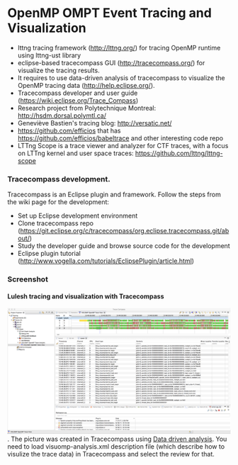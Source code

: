 # OpenMP OMPT Event Tracing and Visualization

 * lttng tracing framework (http://lttng.org/) for tracing OpenMP runtime using lttng-ust library
 * eclipse-based tracecompass GUI (http://tracecompass.org/) for visualize the tracing results. 
 * It requires to use data-driven analysis of tracecompass to visualize the OpenMP tracing data (http://help.eclipse.org/).
 * Tracecompass developer and user guide (https://wiki.eclipse.org/Trace_Compass)
 * Research project from Polytechnique Montreal: http://hsdm.dorsal.polymtl.ca/
 * Geneviève Bastien's tracing blog: http://versatic.net/
 * https://github.com/efficios that has https://github.com/efficios/babeltrace and other interesting code repo
 * LTTng Scope is a trace viewer and analyzer for CTF traces, with a focus on LTTng kernel and user space traces: https://github.com/lttng/lttng-scope
 
 ### Tracecompass development. 
 Tracecompass is an Eclipse plugin and framework. Follow the steps from the wiki page for the development:
 * Set up Eclipse development environment
 * Clone tracecompass repo (https://git.eclipse.org/c/tracecompass/org.eclipse.tracecompass.git/about/)
 * Study the developer guide and browse source code for the development
 * Eclipse plugin tutorial (http://www.vogella.com/tutorials/EclipsePlugin/article.html)

 ### Screenshot
 #### Lulesh tracing and visualization with Tracecompass
 ![Lulesh tracing and visualization with Tracecompass](OMPT_LTTng_TraceCompass.png). The picture was created in Tracecompass using [Data driven analysis](
 http://archive.eclipse.org/tracecompass/doc/stable/org.eclipse.tracecompass.doc.user/Data-driven-analysis.html#Data_driven_analysis). You need to load visuomp-analysis.xml description file (which describe how to visulize the trace data) in Tracecompass and select the review for that. 
 
